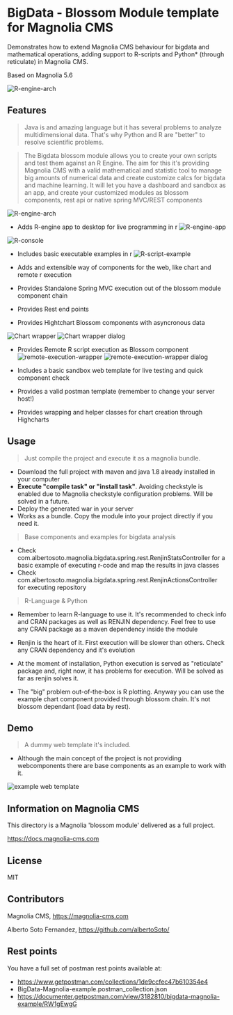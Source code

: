 # BigData - Blossom Module template for Magnolia CMS  

Demonstrates how to extend Magnolia CMS behaviour for bigdata and mathematical operations, adding support to R-scripts and Python* (through reticulate) in Magnolia CMS.

Based on Magnolia 5.6

![R-engine-arch](readme-info/magnoliaRules.jpg)

## Features
> Java is and amazing language but it has several problems to analyze multidimensional data. That's why Python and R are "better" to resolve scientific problems. 

> The Bigdata blossom module allows you to create your own scripts and test them against an R Engine. The aim for this it's providing Magnolia CMS with a valid mathematical and statistic tool to manage big amounts of numerical data and create customize calcs for bigdata and machine learning. It will let you have a dashboard and sandbox as an app, and create your customized modules as blossom components, rest api or native spring MVC/REST components

![R-engine-arch](readme-info/MagnoliaCMS-BigData.png)

- Adds R-engine app to desktop for live programming in r
![R-engine-app](readme-info/app.jpg)

![R-console](readme-info/console.jpg)

- Includes basic executable examples in r
![R-script-example](readme-info/script-edit.jpg)

- Adds and extensible way of components for the web, like chart and remote r execution
- Provides Standalone Spring MVC execution out of the blossom module component chain
- Provides Rest end points
- Provides Hightchart Blossom components with asyncronous data

![Chart wrapper](readme-info/chart-component.jpg)
![Chart wrapper dialog](readme-info/chart-component-dialog.jpg)

- Provides Remote R script execution as Blossom component
![remote-execution-wrapper](readme-info/remote-execution-component.jpg)
![remote-execution-wrapper dialog](readme-info/remote-execution-component-dialog.jpg)

- Includes a basic sandbox web template for live testing and quick component check
- Provides a valid postman template (remember to change your server host!)
- Provides wrapping and helper classes for chart creation through Highcharts



## Usage
> Just compile the project and execute it as a magnolia bundle. 

- Download the full project with maven and java 1.8 already installed in your computer
- **Execute "compile task" or "install task"**. Avoiding checkstyle is enabled due to Magnolia checkstyle configuration problems. Will be solved in a future.
- Deploy the generated war in your server
- Works as a bundle. Copy the module into your project directly if you need it.

> Base components and examples for bigdata analysis

- Check com.albertosoto.magnolia.bigdata.spring.rest.RenjinStatsController for a basic example of executing r-code and map the results in java classes
- Check com.albertosoto.magnolia.bigdata.spring.rest.RenjinActionsController for executing repository  

> R-Language & Python

- Remember to learn R-language to use it. It's recommended to check info and CRAN packages as well as RENJIN dependency. Feel free to use any CRAN package as a maven dependency inside the module

- Renjin is the heart of it. First execution will be slower than others. Check any CRAN dependency and it's evolution

- At the moment of installation, Python execution is served as "reticulate" package and, right now, it has problems for execution. Will be solved as far as renjin solves it. 

- The "big" problem out-of-the-box is R plotting. Anyway you can use the example chart component provided through blossom chain. It's not blossom dependant (load data by rest). 

## Demo
> A dummy web template it's included. 

- Although the main concept of the project is not providing webcomponents there are base components as an example to work with it.

![example web template](readme-info/web-template.jpg)


## Information on Magnolia CMS
This directory is a Magnolia 'blossom module' delivered as a full project.

https://docs.magnolia-cms.com


## License

MIT

## Contributors

Magnolia CMS, https://magnolia-cms.com

Alberto Soto Fernandez, https://github.com/albertoSoto/

## Rest points
You have a full set of postman rest points available at:
- https://www.getpostman.com/collections/1de9ccfec47b610354e4
- BigData-Magnolia-example.postman_collection.json
- https://documenter.getpostman.com/view/3182810/bigdata-magnolia-example/RW1gEwgG
